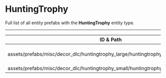 # HuntingTrophy
Full list of all <Badge type="warning" text="2"/> entity prefabs with the **HuntingTrophy** entity type.

---
| ID & Path |
| --- |
| <a href="#471249640"><Badge id="471249640" type="tip" text="#"/></a> <Badge type="tip" text="471249640"/> <Badge type="info" text="Poolable"/> <Badge type="info" text="GroundWatch"/> <Badge type="info" text="DestroyOnGroundMissing"/> <Badge type="info" text="Deployable"/> <Badge type="info" text="Construction"/> <Badge type="info" text="DeployableDecay"/> <Badge type="info" text="Rust.PropRenderer"/> <Badge type="info" text="Gibbable"/> <br> assets/prefabs/misc/decor_dlc/huntingtrophy_large/huntingtrophylarge.deployed.prefab |
| <a href="#1521270672"><Badge id="1521270672" type="tip" text="#"/></a> <Badge type="tip" text="1521270672"/> <Badge type="info" text="Poolable"/> <Badge type="info" text="GroundWatch"/> <Badge type="info" text="DestroyOnGroundMissing"/> <Badge type="info" text="Deployable"/> <Badge type="info" text="Construction"/> <Badge type="info" text="DeployableDecay"/> <Badge type="info" text="RealmedRemove"/> <Badge type="info" text="Gibbable"/> <br> assets/prefabs/misc/decor_dlc/huntingtrophy_small/huntingtrophysmall.deployed.prefab |
